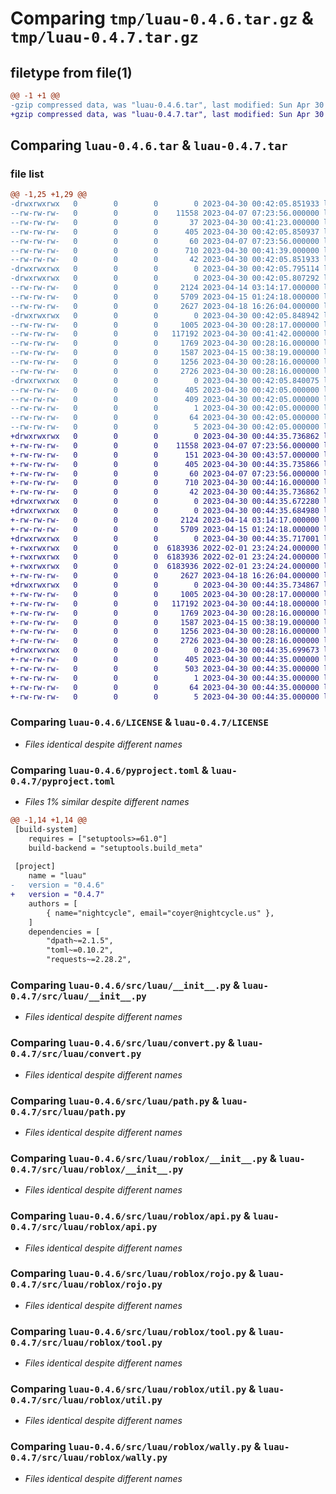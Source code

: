 # Comparing `tmp/luau-0.4.6.tar.gz` & `tmp/luau-0.4.7.tar.gz`

## filetype from file(1)

```diff
@@ -1 +1 @@
-gzip compressed data, was "luau-0.4.6.tar", last modified: Sun Apr 30 00:42:05 2023, max compression
+gzip compressed data, was "luau-0.4.7.tar", last modified: Sun Apr 30 00:44:35 2023, max compression
```

## Comparing `luau-0.4.6.tar` & `luau-0.4.7.tar`

### file list

```diff
@@ -1,25 +1,29 @@
-drwxrwxrwx   0        0        0        0 2023-04-30 00:42:05.851933 luau-0.4.6/
--rw-rw-rw-   0        0        0    11558 2023-04-07 07:23:56.000000 luau-0.4.6/LICENSE
--rw-rw-rw-   0        0        0       37 2023-04-30 00:41:23.000000 luau-0.4.6/MANIFEST.in
--rw-rw-rw-   0        0        0      405 2023-04-30 00:42:05.850937 luau-0.4.6/PKG-INFO
--rw-rw-rw-   0        0        0       60 2023-04-07 07:23:56.000000 luau-0.4.6/README.md
--rw-rw-rw-   0        0        0      710 2023-04-30 00:41:39.000000 luau-0.4.6/pyproject.toml
--rw-rw-rw-   0        0        0       42 2023-04-30 00:42:05.851933 luau-0.4.6/setup.cfg
-drwxrwxrwx   0        0        0        0 2023-04-30 00:42:05.795114 luau-0.4.6/src/
-drwxrwxrwx   0        0        0        0 2023-04-30 00:42:05.807292 luau-0.4.6/src/luau/
--rw-rw-rw-   0        0        0     2124 2023-04-14 03:14:17.000000 luau-0.4.6/src/luau/__init__.py
--rw-rw-rw-   0        0        0     5709 2023-04-15 01:24:18.000000 luau-0.4.6/src/luau/convert.py
--rw-rw-rw-   0        0        0     2627 2023-04-18 16:26:04.000000 luau-0.4.6/src/luau/path.py
-drwxrwxrwx   0        0        0        0 2023-04-30 00:42:05.848942 luau-0.4.6/src/luau/roblox/
--rw-rw-rw-   0        0        0     1005 2023-04-30 00:28:17.000000 luau-0.4.6/src/luau/roblox/__init__.py
--rw-rw-rw-   0        0        0   117192 2023-04-30 00:41:42.000000 luau-0.4.6/src/luau/roblox/api.py
--rw-rw-rw-   0        0        0     1769 2023-04-30 00:28:16.000000 luau-0.4.6/src/luau/roblox/rojo.py
--rw-rw-rw-   0        0        0     1587 2023-04-15 00:38:19.000000 luau-0.4.6/src/luau/roblox/tool.py
--rw-rw-rw-   0        0        0     1256 2023-04-30 00:28:16.000000 luau-0.4.6/src/luau/roblox/util.py
--rw-rw-rw-   0        0        0     2726 2023-04-30 00:28:16.000000 luau-0.4.6/src/luau/roblox/wally.py
-drwxrwxrwx   0        0        0        0 2023-04-30 00:42:05.840075 luau-0.4.6/src/luau.egg-info/
--rw-rw-rw-   0        0        0      405 2023-04-30 00:42:05.000000 luau-0.4.6/src/luau.egg-info/PKG-INFO
--rw-rw-rw-   0        0        0      409 2023-04-30 00:42:05.000000 luau-0.4.6/src/luau.egg-info/SOURCES.txt
--rw-rw-rw-   0        0        0        1 2023-04-30 00:42:05.000000 luau-0.4.6/src/luau.egg-info/dependency_links.txt
--rw-rw-rw-   0        0        0       64 2023-04-30 00:42:05.000000 luau-0.4.6/src/luau.egg-info/requires.txt
--rw-rw-rw-   0        0        0        5 2023-04-30 00:42:05.000000 luau-0.4.6/src/luau.egg-info/top_level.txt
+drwxrwxrwx   0        0        0        0 2023-04-30 00:44:35.736862 luau-0.4.7/
+-rw-rw-rw-   0        0        0    11558 2023-04-07 07:23:56.000000 luau-0.4.7/LICENSE
+-rw-rw-rw-   0        0        0      151 2023-04-30 00:43:57.000000 luau-0.4.7/MANIFEST.in
+-rw-rw-rw-   0        0        0      405 2023-04-30 00:44:35.735866 luau-0.4.7/PKG-INFO
+-rw-rw-rw-   0        0        0       60 2023-04-07 07:23:56.000000 luau-0.4.7/README.md
+-rw-rw-rw-   0        0        0      710 2023-04-30 00:44:16.000000 luau-0.4.7/pyproject.toml
+-rw-rw-rw-   0        0        0       42 2023-04-30 00:44:35.736862 luau-0.4.7/setup.cfg
+drwxrwxrwx   0        0        0        0 2023-04-30 00:44:35.672280 luau-0.4.7/src/
+drwxrwxrwx   0        0        0        0 2023-04-30 00:44:35.684980 luau-0.4.7/src/luau/
+-rw-rw-rw-   0        0        0     2124 2023-04-14 03:14:17.000000 luau-0.4.7/src/luau/__init__.py
+-rw-rw-rw-   0        0        0     5709 2023-04-15 01:24:18.000000 luau-0.4.7/src/luau/convert.py
+drwxrwxrwx   0        0        0        0 2023-04-30 00:44:35.717001 luau-0.4.7/src/luau/data/
+-rwxrwxrwx   0        0        0  6183936 2022-02-01 23:24:24.000000 luau-0.4.7/src/luau/data/py_luau_rojo.exe
+-rwxrwxrwx   0        0        0  6183936 2022-02-01 23:24:24.000000 luau-0.4.7/src/luau/data/py_luau_stylua.exe
+-rwxrwxrwx   0        0        0  6183936 2022-02-01 23:24:24.000000 luau-0.4.7/src/luau/data/py_luau_wpt.exe
+-rw-rw-rw-   0        0        0     2627 2023-04-18 16:26:04.000000 luau-0.4.7/src/luau/path.py
+drwxrwxrwx   0        0        0        0 2023-04-30 00:44:35.734867 luau-0.4.7/src/luau/roblox/
+-rw-rw-rw-   0        0        0     1005 2023-04-30 00:28:17.000000 luau-0.4.7/src/luau/roblox/__init__.py
+-rw-rw-rw-   0        0        0   117192 2023-04-30 00:44:18.000000 luau-0.4.7/src/luau/roblox/api.py
+-rw-rw-rw-   0        0        0     1769 2023-04-30 00:28:16.000000 luau-0.4.7/src/luau/roblox/rojo.py
+-rw-rw-rw-   0        0        0     1587 2023-04-15 00:38:19.000000 luau-0.4.7/src/luau/roblox/tool.py
+-rw-rw-rw-   0        0        0     1256 2023-04-30 00:28:16.000000 luau-0.4.7/src/luau/roblox/util.py
+-rw-rw-rw-   0        0        0     2726 2023-04-30 00:28:16.000000 luau-0.4.7/src/luau/roblox/wally.py
+drwxrwxrwx   0        0        0        0 2023-04-30 00:44:35.699673 luau-0.4.7/src/luau.egg-info/
+-rw-rw-rw-   0        0        0      405 2023-04-30 00:44:35.000000 luau-0.4.7/src/luau.egg-info/PKG-INFO
+-rw-rw-rw-   0        0        0      503 2023-04-30 00:44:35.000000 luau-0.4.7/src/luau.egg-info/SOURCES.txt
+-rw-rw-rw-   0        0        0        1 2023-04-30 00:44:35.000000 luau-0.4.7/src/luau.egg-info/dependency_links.txt
+-rw-rw-rw-   0        0        0       64 2023-04-30 00:44:35.000000 luau-0.4.7/src/luau.egg-info/requires.txt
+-rw-rw-rw-   0        0        0        5 2023-04-30 00:44:35.000000 luau-0.4.7/src/luau.egg-info/top_level.txt
```

### Comparing `luau-0.4.6/LICENSE` & `luau-0.4.7/LICENSE`

 * *Files identical despite different names*

### Comparing `luau-0.4.6/pyproject.toml` & `luau-0.4.7/pyproject.toml`

 * *Files 1% similar despite different names*

```diff
@@ -1,14 +1,14 @@
 [build-system]
 	requires = ["setuptools>=61.0"]
 	build-backend = "setuptools.build_meta"
 
 [project]
 	name = "luau"
-	version = "0.4.6"
+	version = "0.4.7"
 	authors = [
 		{ name="nightcycle", email="coyer@nightcycle.us" },
 	]
 	dependencies = [
 		"dpath~=2.1.5",
 		"toml~=0.10.2",
 		"requests~=2.28.2",
```

### Comparing `luau-0.4.6/src/luau/__init__.py` & `luau-0.4.7/src/luau/__init__.py`

 * *Files identical despite different names*

### Comparing `luau-0.4.6/src/luau/convert.py` & `luau-0.4.7/src/luau/convert.py`

 * *Files identical despite different names*

### Comparing `luau-0.4.6/src/luau/path.py` & `luau-0.4.7/src/luau/path.py`

 * *Files identical despite different names*

### Comparing `luau-0.4.6/src/luau/roblox/__init__.py` & `luau-0.4.7/src/luau/roblox/__init__.py`

 * *Files identical despite different names*

### Comparing `luau-0.4.6/src/luau/roblox/api.py` & `luau-0.4.7/src/luau/roblox/api.py`

 * *Files identical despite different names*

### Comparing `luau-0.4.6/src/luau/roblox/rojo.py` & `luau-0.4.7/src/luau/roblox/rojo.py`

 * *Files identical despite different names*

### Comparing `luau-0.4.6/src/luau/roblox/tool.py` & `luau-0.4.7/src/luau/roblox/tool.py`

 * *Files identical despite different names*

### Comparing `luau-0.4.6/src/luau/roblox/util.py` & `luau-0.4.7/src/luau/roblox/util.py`

 * *Files identical despite different names*

### Comparing `luau-0.4.6/src/luau/roblox/wally.py` & `luau-0.4.7/src/luau/roblox/wally.py`

 * *Files identical despite different names*

